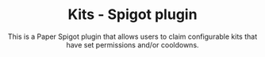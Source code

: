 <h1 align="center">Kits - Spigot plugin</h1>
<p align="center">This is a Paper Spigot plugin that allows users to claim configurable kits that have set permissions and/or cooldowns.</p>
